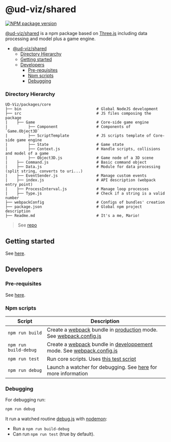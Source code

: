 # @ud-viz/shared

[![NPM package version](https://badgen.net/npm/v/@ud-viz/shared)](https://npmjs.com/package/@ud-viz/shared)

[@ud-viz/shared](https://npmjs.com/package/@ud-viz/shared) is a npm package based on [Three.js](https://threejs.org/) including data processing and model plus a game engine.

- [@ud-viz/shared](#ud-vizcore)
    - [Directory Hierarchy](#directory-hierarchy)
  - [Getting started](#getting-started)
  - [Developers](#developers)
    - [Pre-requisites](#pre-requisites)
    - [Npm scripts](#npm-scripts)
    - [Debugging](#debugging)

### Directory Hierarchy

```
UD-Viz/packages/core
├── bin                                 # Global NodeJS development
├── src                                 # JS files composing the package
|    ├── Game                           # Core-side game engine
|         ├── Component                 # Components of `Game.Object3D`
|         ├── ScriptTemplate            # JS scripts template of Core-side game engine
|         ├── State                     # Game state
|         ├── Context.js                # Handle scripts, collisions and model of a game
|         ├── Object3D.js               # Game node of a 3D scene
|    ├── Command.js                     # Basic command object
|    ├── Data.js                        # Module for data processing (split string, converts to uri...)
|    ├── EventSender.js                 # Manage custom events
|    ├── index.js                       # API description (webpack entry point)
|    ├── ProcessInterval.js             # Manage loop processes
|    ├── Type.js                        # Check if a string is a valid number
├── webpackConfig                       # Configs of bundles' creation
├── package.json                        # Global npm project description
├── Readme.md                           # It's a me, Mario!
```

> See [repo](https://github.com/VCityTeam/UD-Viz/blob/master/packages/core)

## Getting started

See [here](../../Readme.md#getting-started).

## Developers

### Pre-requisites

See [here](../../Readme.md#pre-requisites).

### Npm scripts

| Script                | Description                                                                                                                                                                   |
| --------------------- | ----------------------------------------------------------------------------------------------------------------------------------------------------------------------------- |
| `npm run build`       | Create a [webpack](https://webpack.js.org/) bundle in [production](./webpackConfig/webpack.config.prod.js) mode. See [webpack.config.js](./webpackConfig/webpack.config.js)   |
| `npm run build-debug` | Create a [webpack](https://webpack.js.org/) bundle in [developpement](./webpackConfig/webpack.config.dev.js) mode. See [webpack.config.js](./webpackConfig/webpack.config.js) |
| `npm run test`        | Run core scripts. Uses [this test script](./bin/test.js)                                                                                                                      |
| `npm run debug`       | Launch a watcher for debugging. See [here](#debugging) for more information                                                                                                   |

### Debugging

For debugging run:

```bash
npm run debug
```

It run a watched routine [debug.js](./bin/debug.js) with [nodemon](https://www.npmjs.com/package/nodemon):

- Run a `npm run build-debug`
- Can run `npm run test` (true by default).
